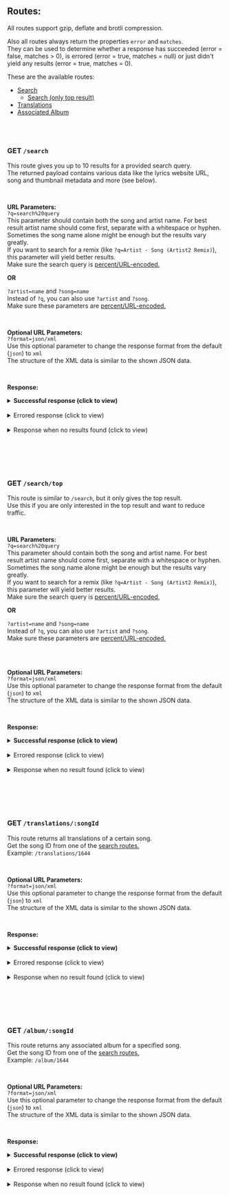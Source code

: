 ## Routes:
All routes support gzip, deflate and brotli compression.  
  
Also all routes always return the properties `error` and `matches`.  
They can be used to determine whether a response has succeeded (error = false, matches > 0), is errored (error = true, matches = null) or just didn't yield any results (error = true, matches = 0).  
  
These are the available routes:
- [Search](#get-search)
    - [Search (only top result)](#get-searchtop)
- [Translations](#get-translationssongid)
- [Associated Album](#get-albumsongid)

<br><br>

### GET `/search`

This route gives you up to 10 results for a provided search query.  
The returned payload contains various data like the lyrics website URL, song and thumbnail metadata and more (see below).

<br>

**URL Parameters:**  
`?q=search%20query`  
This parameter should contain both the song and artist name. For best result artist name should come first, separate with a whitespace or hyphen.  
Sometimes the song name alone might be enough but the results vary greatly.  
If you want to search for a remix (like `?q=Artist - Song (Artist2 Remix)`), this parameter will yield better results.  
Make sure the search query is [percent/URL-encoded.](https://en.wikipedia.org/wiki/Percent-encoding)  

**OR**

`?artist=name` and `?song=name`  
Instead of `?q`, you can also use `?artist` and `?song`.  
Make sure these parameters are [percent/URL-encoded.](https://en.wikipedia.org/wiki/Percent-encoding)

<br>

**Optional URL Parameters:**  
`?format=json/xml`  
Use this optional parameter to change the response format from the default (`json`) to `xml`  
The structure of the XML data is similar to the shown JSON data.

<br>

**Response:**  

<details><summary><b>Successful response (click to view)</b></summary>

```jsonc
{
    "error": false,
    "matches": 10,
    "top": {
        "url": "https://genius.com/Artist-Foo-song-name-lyrics",
        "path": "/Artist-Foo-song-name-lyrics",
        "language": "en",
        "meta": {
            "title": "Song Name",
            "fullTitle": "Song Name by Artist Foo (ft. Artist Bar)",
            "artists": "Artist Foo (ft. Artist Bar)",
            "primaryArtist": {
                "name": "Artist Foo",
                "url": "https://genius.com/artists/Artist-Foo",
                "headerImage": "https://images.genius.com/...",
                "image": "https://images.genius.com/..."
            },
            "featuredArtists": [
                {
                    "name": "Artist Bar",
                    "url": "https://genius.com/artists/Artist-Bar",
                    "headerImage": "https://images.genius.com/...",
                    "image": "https://images.genius.com/..."
                }
            ],
            "releaseDate": {
                "year": 2018,
                "month": 9,
                "day": 12
            }
        },
        "resources": {
            "thumbnail": "https://images.genius.com/...",
            "image": "https://images.genius.com/..."
        },
        "lyricsState": "complete",
        "id": 42069
    },
    "all": [
        // This array contains up to 10 objects with the same structure as 'top', sorted best match first
        // The amount of objects in here is the same as the 'matches' property
        // The first object of this array is exactly the same as 'top'
    ]
}
```

</details>
<br>
<details><summary>Errored response (click to view)</summary>

```json
{
    "error": true,
    "matches": null,
    "message": "Something went wrong"
}
```

</details>
<br>
<details><summary>Response when no results found (click to view)</summary>

```json
{
    "error": true,
    "matches": 0,
    "message": "Found no results matching your search query"
}
```

</details><br>

<br><br><br>

### GET `/search/top`

This route is similar to `/search`, but it only gives the top result.  
Use this if you are only interested in the top result and want to reduce traffic.

<br>

**URL Parameters:**  
`?q=search%20query`  
This parameter should contain both the song and artist name. For best result artist name should come first, separate with a whitespace or hyphen.  
Sometimes the song name alone might be enough but the results vary greatly.  
If you want to search for a remix (like `?q=Artist - Song (Artist2 Remix)`), this parameter will yield better results.  
Make sure the search query is [percent/URL-encoded.](https://en.wikipedia.org/wiki/Percent-encoding)  

**OR**

`?artist=name` and `?song=name`  
Instead of `?q`, you can also use `?artist` and `?song`.  
Make sure these parameters are [percent/URL-encoded.](https://en.wikipedia.org/wiki/Percent-encoding)

<br><br>

**Optional URL Parameters:**  
`?format=json/xml`  
Use this optional parameter to change the response format from the default (`json`) to `xml`  
The structure of the XML data is similar to the shown JSON data.

<br>

**Response:**  

<details><summary><b>Successful response (click to view)</b></summary>

```jsonc
{
    "error": false,
    "matches": 1,
    "url": "https://genius.com/Artist-Foo-song-name-lyrics",
    "path": "/Artist-Foo-song-name-lyrics",
    "language": "en",
    "meta": {
        "title": "Song Name",
        "fullTitle": "Song Name by Artist Foo (ft. Artist Bar)",
        "artists": "Artist Foo (ft. Artist Bar)",
        "primaryArtist": {
            "name": "Artist Foo",
            "url": "https://genius.com/artists/Artist-Foo",
            "headerImage": "https://images.genius.com/...",
            "image": "https://images.genius.com/..."
        },
        "featuredArtists": [
            {
                "name": "Artist Bar",
                "url": "https://genius.com/artists/Artist-Bar",
                "headerImage": "https://images.genius.com/...",
                "image": "https://images.genius.com/..."
            }
        ],
        "releaseDate": {
            "year": 2018,
            "month": 9,
            "day": 12
        }
    },
    "resources": {
        "thumbnail": "https://images.genius.com/...",
        "image": "https://images.genius.com/..."
    },
    "lyricsState": "complete",
    "id": 42069
}
```

</details>
<br>
<details><summary>Errored response (click to view)</summary>

```json
{
    "error": true,
    "matches": null,
    "message": "Something went wrong"
}
```

</details>
<br>
<details><summary>Response when no result found (click to view)</summary>

```json
{
    "error": true,
    "matches": 0,
    "message": "Found no results matching your search query"
}
```

</details><br>

<br><br><br>

### GET `/translations/:songId`

This route returns all translations of a certain song.  
Get the song ID from one of the [search routes.](#routes)  
Example: `/translations/1644`

<br>

**Optional URL Parameters:**  
`?format=json/xml`  
Use this optional parameter to change the response format from the default (`json`) to `xml`  
The structure of the XML data is similar to the shown JSON data.

<br>

**Response:**  

<details><summary><b>Successful response (click to view)</b></summary>

```jsonc
{
    "error": false,
    "matches": 1,
    "translations": [
        {
            "language": "es",
            "title": "Artist - Song (Traducción al Español)",
            "url": "https://genius.com/Genius-traducciones-al-espanol-artist-song-al-espanol-lyrics",
            "path": "/Genius-traducciones-al-espanol-artist-song-al-espanol-lyrics",
            "id": 6942
        }
    ]
}
```

</details>
<br>
<details><summary>Errored response (click to view)</summary>

```json
{
    "error": true,
    "matches": null,
    "message": "Something went wrong"
}
```

</details>
<br>
<details><summary>Response when no result found (click to view)</summary>

```json
{
    "error": true,
    "matches": 0,
    "translations": []
}
```

</details><br>

<br><br><br>

### GET `/album/:songId`

This route returns any associated album for a specified song.  
Get the song ID from one of the [search routes.](#routes)  
Example: `/album/1644`

<br>

**Optional URL Parameters:**  
`?format=json/xml`  
Use this optional parameter to change the response format from the default (`json`) to `xml`  
The structure of the XML data is similar to the shown JSON data.

<br>

**Response:**  

<details><summary><b>Successful response (click to view)</b></summary>

```jsonc
{
    "error": false,
    "matches": 1,
    "album": {
        "name": "Album",
        "fullTitle": "Song by Artist",
        "url": "https://genius.com/albums/Artist/Album",
        "coverArt": "https://images.genius.com/...",
        "id": 12345,
        "artist": {
            "name": "Artist",
            "url": "https://genius.com/artists/Artist",
            "image": "https://images.genius.com/...",
            "headerImage": "https://images.genius.com/..."
        }
    }
}
```

</details>
<br>
<details><summary>Errored response (click to view)</summary>

```json
{
    "error": true,
    "matches": null,
    "message": "Something went wrong"
}
```

</details>
<br>
<details><summary>Response when no result found (click to view)</summary>

```json
{
    "error": true,
    "matches": 0,
    "message": "Couldn't find any associated album for this song"
}
```

</details><br>
